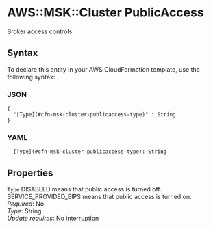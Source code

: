 # AWS::MSK::Cluster PublicAccess<a name="aws-properties-msk-cluster-publicaccess"></a>

Broker access controls

## Syntax<a name="aws-properties-msk-cluster-publicaccess-syntax"></a>

To declare this entity in your AWS CloudFormation template, use the following syntax:

### JSON<a name="aws-properties-msk-cluster-publicaccess-syntax.json"></a>

```
{
  "[Type](#cfn-msk-cluster-publicaccess-type)" : String
}
```

### YAML<a name="aws-properties-msk-cluster-publicaccess-syntax.yaml"></a>

```
  [Type](#cfn-msk-cluster-publicaccess-type): String
```

## Properties<a name="aws-properties-msk-cluster-publicaccess-properties"></a>

`Type`  <a name="cfn-msk-cluster-publicaccess-type"></a>
DISABLED means that public access is turned off\. SERVICE\_PROVIDED\_EIPS means that public access is turned on\.  
*Required*: No  
*Type*: String  
*Update requires*: [No interruption](https://docs.aws.amazon.com/AWSCloudFormation/latest/UserGuide/using-cfn-updating-stacks-update-behaviors.html#update-no-interrupt)